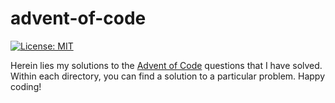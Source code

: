 # advent-of-code
[![License: MIT](https://img.shields.io/badge/License-MIT-yellow.svg)](https://github.com/mattladany/advent-of-code/blob/master/LICENSE)

Herein lies my solutions to the [Advent of Code](https://adventofcode.com/) questions that I have solved. Within each directory, you can find a solution to a particular problem. Happy coding!
